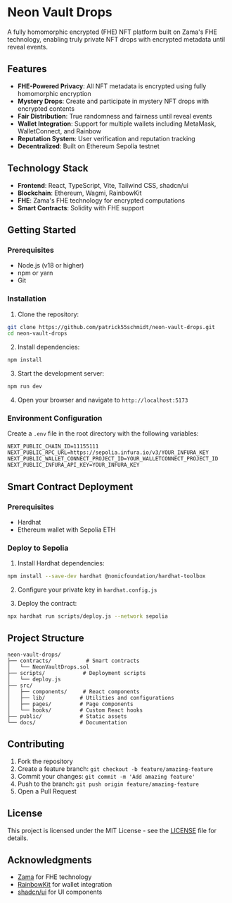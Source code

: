 # Neon Vault Drops

A fully homomorphic encrypted (FHE) NFT platform built on Zama's FHE technology, enabling truly private NFT drops with encrypted metadata until reveal events.

## Features

- **FHE-Powered Privacy**: All NFT metadata is encrypted using fully homomorphic encryption
- **Mystery Drops**: Create and participate in mystery NFT drops with encrypted contents
- **Fair Distribution**: True randomness and fairness until reveal events
- **Wallet Integration**: Support for multiple wallets including MetaMask, WalletConnect, and Rainbow
- **Reputation System**: User verification and reputation tracking
- **Decentralized**: Built on Ethereum Sepolia testnet

## Technology Stack

- **Frontend**: React, TypeScript, Vite, Tailwind CSS, shadcn/ui
- **Blockchain**: Ethereum, Wagmi, RainbowKit
- **FHE**: Zama's FHE technology for encrypted computations
- **Smart Contracts**: Solidity with FHE support

## Getting Started

### Prerequisites

- Node.js (v18 or higher)
- npm or yarn
- Git

### Installation

1. Clone the repository:
```bash
git clone https://github.com/patrick55schmidt/neon-vault-drops.git
cd neon-vault-drops
```

2. Install dependencies:
```bash
npm install
```

3. Start the development server:
```bash
npm run dev
```

4. Open your browser and navigate to `http://localhost:5173`

### Environment Configuration

Create a `.env` file in the root directory with the following variables:

```env
NEXT_PUBLIC_CHAIN_ID=11155111
NEXT_PUBLIC_RPC_URL=https://sepolia.infura.io/v3/YOUR_INFURA_KEY
NEXT_PUBLIC_WALLET_CONNECT_PROJECT_ID=YOUR_WALLETCONNECT_PROJECT_ID
NEXT_PUBLIC_INFURA_API_KEY=YOUR_INFURA_KEY
```

## Smart Contract Deployment

### Prerequisites

- Hardhat
- Ethereum wallet with Sepolia ETH

### Deploy to Sepolia

1. Install Hardhat dependencies:
```bash
npm install --save-dev hardhat @nomicfoundation/hardhat-toolbox
```

2. Configure your private key in `hardhat.config.js`

3. Deploy the contract:
```bash
npx hardhat run scripts/deploy.js --network sepolia
```

## Project Structure

```
neon-vault-drops/
├── contracts/           # Smart contracts
│   └── NeonVaultDrops.sol
├── scripts/            # Deployment scripts
│   └── deploy.js
├── src/
│   ├── components/     # React components
│   ├── lib/           # Utilities and configurations
│   ├── pages/         # Page components
│   └── hooks/         # Custom React hooks
├── public/            # Static assets
└── docs/              # Documentation
```

## Contributing

1. Fork the repository
2. Create a feature branch: `git checkout -b feature/amazing-feature`
3. Commit your changes: `git commit -m 'Add amazing feature'`
4. Push to the branch: `git push origin feature/amazing-feature`
5. Open a Pull Request

## License

This project is licensed under the MIT License - see the [LICENSE](LICENSE) file for details.

## Acknowledgments

- [Zama](https://zama.ai/) for FHE technology
- [RainbowKit](https://rainbowkit.com/) for wallet integration
- [shadcn/ui](https://ui.shadcn.com/) for UI components
